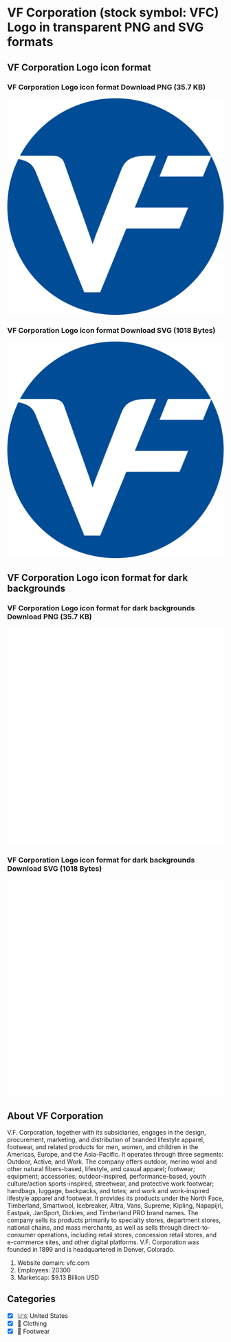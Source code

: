 # VF Corporation (stock symbol: VFC) Logo in transparent PNG and SVG formats

## VF Corporation Logo icon format

### VF Corporation Logo icon format Download PNG (35.7 KB)

![VF Corporation Logo icon format Download PNG (35.7 KB)](/img/orig/VFC-948dcc52.png)

### VF Corporation Logo icon format Download SVG (1018 Bytes)

![VF Corporation Logo icon format Download SVG (1018 Bytes)](/img/orig/VFC-bb10c588.svg)

## VF Corporation Logo icon format for dark backgrounds

### VF Corporation Logo icon format for dark backgrounds Download PNG (35.7 KB)

![VF Corporation Logo icon format for dark backgrounds Download PNG (35.7 KB)](/img/orig/VFC.D-6364f028.png)

### VF Corporation Logo icon format for dark backgrounds Download SVG (1018 Bytes)

![VF Corporation Logo icon format for dark backgrounds Download SVG (1018 Bytes)](/img/orig/VFC.D-851b0fbd.svg)

## About VF Corporation

V.F. Corporation, together with its subsidiaries, engages in the design, procurement, marketing, and distribution of branded lifestyle apparel, footwear, and related products for men, women, and children in the Americas, Europe, and the Asia-Pacific. It operates through three segments: Outdoor, Active, and Work. The company offers outdoor, merino wool and other natural fibers-based, lifestyle, and casual apparel; footwear; equipment; accessories; outdoor-inspired, performance-based, youth culture/action sports-inspired, streetwear, and protective work footwear; handbags, luggage, backpacks, and totes; and work and work-inspired lifestyle apparel and footwear. It provides its products under the North Face, Timberland, Smartwool, Icebreaker, Altra, Vans, Supreme, Kipling, Napapijri, Eastpak, JanSport, Dickies, and Timberland PRO brand names. The company sells its products primarily to specialty stores, department stores, national chains, and mass merchants, as well as sells through direct-to-consumer operations, including retail stores, concession retail stores, and e-commerce sites, and other digital platforms. V.F. Corporation was founded in 1899 and is headquartered in Denver, Colorado.

1. Website domain: vfc.com
2. Employees: 20300
3. Marketcap: $9.13 Billion USD


## Categories
- [x] 🇺🇸 United States
- [x] 👚 Clothing
- [x] 👟 Footwear
